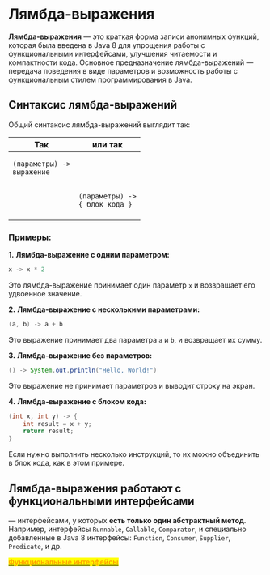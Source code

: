 # Лямбда-выражения

**Лямбда-выражения** — это краткая форма записи анонимных функций, которая была введена в Java 8 для упрощения работы с функциональными интерфейсами, улучшения читаемости и компактности кода. Основное предназначение лямбда-выражений — передача поведения в виде параметров и возможность работы с функциональным стилем программирования в Java.

## Синтаксис лямбда-выражений

Общий синтаксис лямбда-выражений выглядит так:

| Так                                                                                       | или так                                                                                       |
| ----------------------------------------------------------------------------------------- | --------------------------------------------------------------------------------------------- |
| <pre class="language-java"><code class="lang-java">(параметры) -> выражение
</code></pre> | <pre class="language-java"><code class="lang-java">(параметры) -> { блок кода }
</code></pre> |

### **Примеры:**

**1.** **Лямбда-выражение с одним параметром:**

```java
x -> x * 2
```

Это лямбда-выражение принимает один параметр `x` и возвращает его удвоенное значение.

&#x20;**2.** **Лямбда-выражение с несколькими параметрами:**

```java
(a, b) -> a + b
```

Это выражение принимает два параметра `a` и `b`, и возвращает их сумму.

**3.** **Лямбда-выражение без параметров:**

```java
() -> System.out.println("Hello, World!")
```

Это выражение не принимает параметров и выводит строку на экран.

**4.** **Лямбда-выражение с блоком кода:**

```java
(int x, int y) -> {
    int result = x + y;
    return result;
}
```

Если нужно выполнить несколько инструкций, то их можно объединить в блок кода, как в этом примере.

## Лямбда-выражения работают с функциональными интерфейсами&#x20;

— интерфейсами, у которых **есть только один абстрактный метод**. Например, интерфейсы `Runnable`, `Callable`, `Comparator`, и специально добавленные в Java 8 интерфейсы: `Function`, `Consumer`, `Supplier`, `Predicate`, и др.

[<mark style="color:orange;">**Функциональные интерфейсы**</mark>](bs\_java/bs\_java/)
